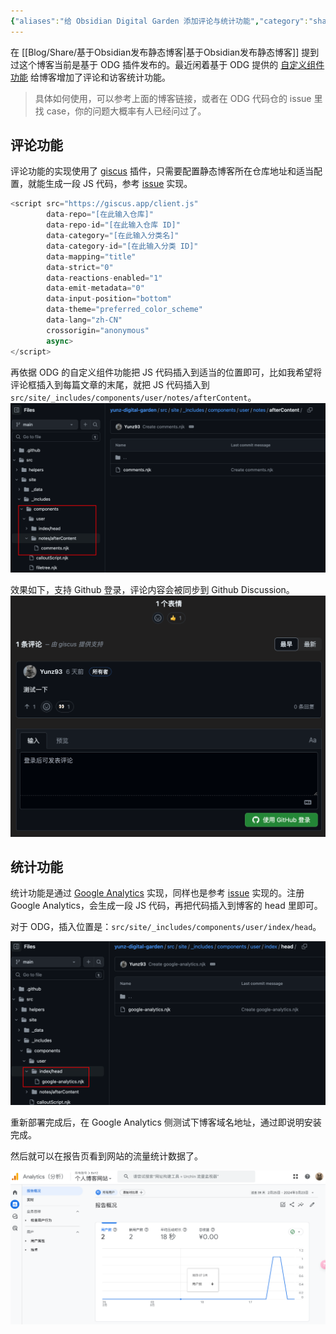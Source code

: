 ```yaml
---
{"aliases":"给 Obsidian Digital Garden 添加评论与统计功能","category":"share","tags":["博客"],"status":"published","link":"NA","date created":"2024-03-24 Sun 17:55:29","date modified":"2024-03-24 Sun 18:41:16","dg-publish":true,"permalink":"/Blog/Share/给 Obsidian Digital Garden 添加评论与统计功能/","dgPassFrontmatter":true,"created":"2024-03-24T17:55:29.619+08:00","updated":"2024-03-24T18:41:19.008+08:00"}
---
```


在 [[Blog/Share/基于Obsidian发布静态博客\|基于Obsidian发布静态博客]] 提到过这个博客当前是基于 ODG 插件发布的。最近闲着基于 ODG 提供的 [自定义组件功能](https://dg-docs.ole.dev/advanced/adding-custom-components/) 给博客增加了评论和访客统计功能。

>具体如何使用，可以参考上面的博客链接，或者在 ODG 代码仓的 issue 里找 case，你的问题大概率有人已经问过了。

## 评论功能

评论功能的实现使用了 [giscus](https://giscus.app/zh-CN) 插件，只需要配置静态博客所在仓库地址和适当配置，就能生成一段 JS 代码，参考 [issue](https://github.com/oleeskild/obsidian-digital-garden/issues/199) 实现。

```javascript
<script src="https://giscus.app/client.js"
        data-repo="[在此输入仓库]"
        data-repo-id="[在此输入仓库 ID]"
        data-category="[在此输入分类名]"
        data-category-id="[在此输入分类 ID]"
        data-mapping="title"
        data-strict="0"
        data-reactions-enabled="1"
        data-emit-metadata="0"
        data-input-position="bottom"
        data-theme="preferred_color_scheme"
        data-lang="zh-CN"
        crossorigin="anonymous"
        async>
</script>
```

再依据 ODG 的自定义组件功能把 JS 代码插入到适当的位置即可，比如我希望将评论框插入到每篇文章的末尾，就把 JS 代码插入到 `src/site/_includes/components/user/notes/afterContent`。  
![Pasted image 20240324181554](https://github.com/Yunz93/PicRepo/raw/main/image/ODG-comments.png)

效果如下，支持 Github 登录，评论内容会被同步到 Github Discussion。  
![Pasted image 20240324181746](https://github.com/Yunz93/PicRepo/raw/main/image/ODG-comments-show.png)

## 统计功能

统计功能是通过 [Google Analytics](https://tagmanager.google.com/?hl=zh-cn#/home) 实现，同样也是参考 [issue](https://github.com/oleeskild/obsidian-digital-garden/discussions/195) 实现的。注册 Google Analytics，会生成一段 JS 代码，再把代码插入到博客的 head 里即可。

对于 ODG，插入位置是：`src/site/_includes/components/user/index/head`。  

![Pasted image 20240324183343](https://github.com/Yunz93/PicRepo/raw/main/image/ODG.png)

重新部署完成后，在 Google Analytics 侧测试下博客域名地址，通过即说明安装完成。

然后就可以在报告页看到网站的流量统计数据了。

![Pasted image 20240324183837](https://github.com/Yunz93/PicRepo/raw/main/image/Google%E5%88%86%E6%9E%90%E6%8A%A5%E5%91%8A%E9%A1%B5.png)

